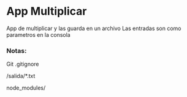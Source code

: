 # App Multiplicar

App de multiplicar y las guarda en un archivo
Las entradas son como parametros en la consola

### Notas:

Git .gitignore

/salida/*.txt

node_modules/